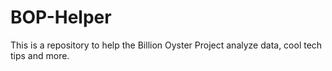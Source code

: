 # BOP-Helper
This is a repository to help the Billion Oyster Project analyze data, cool tech tips and more.
